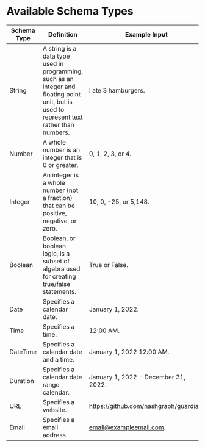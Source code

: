 # Available Schema Types



| Schema Type | Definition                                                                                                                                  | Example Input                          |
| ----------- | ------------------------------------------------------------------------------------------------------------------------------------------- | -------------------------------------- |
| String      | A string is a data type used in programming, such as an integer and floating point unit, but is used to represent text rather than numbers. | I ate 3 hamburgers.                    |
| Number      | A whole number is an integer that is 0 or greater.                                                                                          | 0, 1, 2, 3, or 4.                      |
| Integer     | An integer is a whole number (not a fraction) that can be positive, negative, or zero.                                                      | 10, 0, -25, or 5,148.                  |
| Boolean     | Boolean, or boolean logic, is a subset of algebra used for creating true/false statements.                                                  | True or False.                         |
| Date        | Specifies a calendar date.                                                                                                                  | January 1, 2022.                       |
| Time        | Specifies a time.                                                                                                                           | 12:00 AM.                              |
| DateTime    | Specifies a calendar date and a time.                                                                                                       | January 1, 2022 12:00 AM.              |
| Duration    | Specifies a calendar date range calendar.                                                                                                   | January 1, 2022 - December 31, 2022.   |
| URL         | Specifies a website.                                                                                                                        | https://github.com/hashgraph/guardian. |
| Email       | Specifies a email address.                                                                                                                  | email@exampleemail.com.                |
